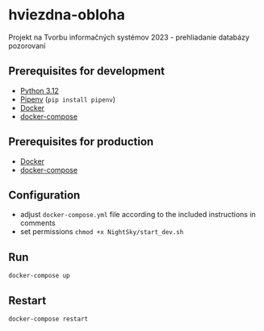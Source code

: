 # hviezdna-obloha
Projekt na Tvorbu informačných systémov 2023 - prehliadanie databázy pozorovaní

## Prerequisites for development
- [Python 3.12](https://www.python.org/downloads/)
- [Pipenv](https://pypi.org/project/pipenv/) (`pip install pipenv`)
- [Docker](https://docs.docker.com/engine/install/)
- [docker-compose](https://docs.docker.com/compose/install/)

## Prerequisites for production
- [Docker](https://docs.docker.com/engine/install/)
- [docker-compose](https://docs.docker.com/compose/install/)

## Configuration
- adjust `docker-compose.yml` file according to the included instructions in comments
- set permissions `chmod +x NightSky/start_dev.sh`


## Run
```shell
docker-compose up
```

## Restart
```shell
docker-compose restart
```
